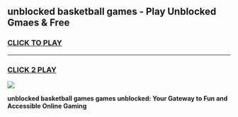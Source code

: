
## unblocked basketball games - Play Unblocked Gmaes & Free
<h3>
<a href="https://news.freeplayer.one?title=unblocked_basketball_games&ref=23F">CLICK TO PLAY</a></h3>
<hr>

<h3>
<a href="https://news.freeplayer.one?title=unblocked_basketball_games&ref=23F">CLICK 2 PLAY</a>
  
</h3>

<a href="https://news.freeplayer.one?title=unblocked_basketball_games&ref=23F/"><img src="https://clearcache.store/games.png"></a>


**unblocked basketball games games unblocked: Your Gateway to Fun and Accessible Online Gaming**
